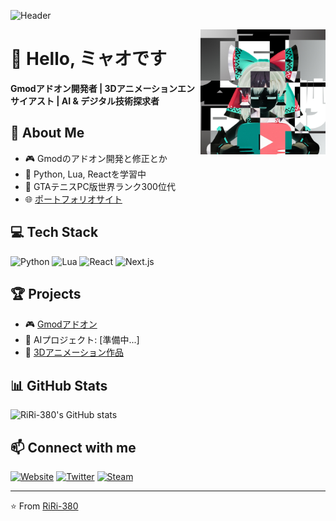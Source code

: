 ![Header](https://raw.githubusercontent.com/RiRi-380/RiRi-380/main/header.png)

<img align="right" src="https://raw.githubusercontent.com/RiRi-380/RiRi-380/main/avatar.png" width="200" />

# 👋 Hello, ミャオです

**Gmodアドオン開発者 | 3Dアニメーションエンサイアスト | AI & デジタル技術探求者**

## 🚀 About Me
- 🎮 Gmodのアドオン開発と修正とか
- 🐍 Python, Lua, Reactを学習中
- 🎾 GTAテニスPC版世界ランク300位代
- 🌐 [ポートフォリオサイト](https://riri38o.com)

## 💻 Tech Stack
![Python](https://img.shields.io/badge/-Python-3776AB?style=for-the-badge&logo=python&logoColor=white)
![Lua](https://img.shields.io/badge/-Lua-2C2D72?style=for-the-badge&logo=lua&logoColor=white)
![React](https://img.shields.io/badge/-React-61DAFB?style=for-the-badge&logo=react&logoColor=black)
![Next.js](https://img.shields.io/badge/-Next.js-000000?style=for-the-badge&logo=next.js&logoColor=white)

## 🏆 Projects
- 🎮 [Gmodアドオン](https://steamcommunity.com/id/RiRi-380/myworkshopfiles/?appid=4000)
- 🤖 AIプロジェクト: [準備中...]
- 🎨 [3Dアニメーション作品](https://x.com/RiRi_Myao51)

## 📊 GitHub Stats
![RiRi-380's GitHub stats](https://github-readme-stats.vercel.app/api?username=RiRi-380&show_icons=true&theme=radical)

## 📫 Connect with me
[![Website](https://img.shields.io/badge/-Website-000000?style=for-the-badge&logo=About.me&logoColor=white)](https://riri38o.com)
[![Twitter](https://img.shields.io/badge/-Twitter-1DA1F2?style=for-the-badge&logo=twitter&logoColor=white)](https://x.com/RiRi_Myao51)
[![Steam](https://img.shields.io/badge/-Steam-000000?style=for-the-badge&logo=steam&logoColor=white)](https://steamcommunity.com/id/RiRi-380/)

---

⭐️ From [RiRi-380](https://github.com/RiRi-380)
